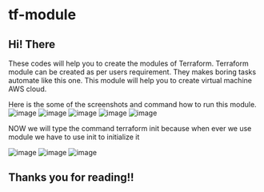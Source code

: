 # tf-module

## Hi! There
These codes will help you to create the modules of Terraform. Terraform module can be created as per users requirement. They makes boring tasks automate like this one. This module will help you to create virtual machine AWS cloud.

Here is the some of the screenshots and command how to run this module.
![image](https://user-images.githubusercontent.com/43312731/188816704-580b36d5-c3d6-41eb-beb9-c0fde2e847f6.png)
![image](https://user-images.githubusercontent.com/43312731/188817056-881024ef-9a9c-4cc6-abeb-8960d35b8e4a.png)
![image](https://user-images.githubusercontent.com/43312731/188817201-e5b7463b-90e6-4a8f-a159-ac6a9481ae43.png)
![image](https://user-images.githubusercontent.com/43312731/188817312-6e9cf001-656f-4192-bb18-eb76333de750.png)
![image](https://user-images.githubusercontent.com/43312731/188817907-ebf8dfe1-2d2b-44c7-b3bf-eef5f7fa4249.png)


NOW we will type the command terraform init because when ever we use module we have to use init to initialize it


![image](https://user-images.githubusercontent.com/43312731/188818064-0f412b5f-b6b8-46f8-9fe5-531eede13b15.png)
![image](https://user-images.githubusercontent.com/43312731/188818112-e0170a6e-5209-4d43-a09a-2d7434b6bdf6.png)
![image](https://user-images.githubusercontent.com/43312731/188818151-65cc6292-63e4-42d9-95cc-b4f22005ebc7.png)
## Thanks you for reading!!
